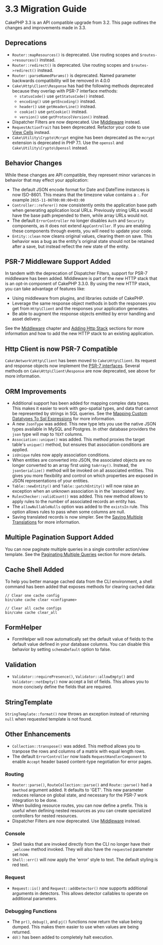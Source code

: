 # 3.3 Migration Guide

CakePHP 3.3 is an API compatible upgrade from 3.2. This page outlines the
changes and improvements made in 3.3.

## Deprecations

- `Router::mapResources()` is deprecated. Use routing scopes and
  `$routes->resources()` instead.
- `Router::redirect()` is deprecated. Use routing scopes and
  `$routes->redirect()` instead.
- `Router::parseNamedParams()` is deprecated. Named parameter backwards
  compatibility will be removed in 4.0.0
- `Cake\Http\Client\Response` has had the following methods deprecated because they
  overlap with PSR-7 interface methods:
  - `statusCode()` use `getStatusCode()` instead.
  - `encoding()` use `getEncoding()` instead.
  - `header()` use `getHeaderLine()` instead.
  - `cookie()` use `getCookie()` instead.
  - `version()` use `getProtocolVersion()` instead.
- Dispatcher Filters are now deprecated. Use [Middleware](../controllers/middleware)
  instead.
- `RequestActionTrait` has been deprecated. Refactor your code to use
  [View Cells](../views/cells) instead.
- `Cake\Utility\Crypto\Mcrypt` engine has been deprecated as the `mcrypt`
  extension is deprecated in PHP 7.1. Use the `openssl` and
  `Cake\Utility\Crypto\Openssl` instead.

## Behavior Changes

While these changes are API compatible, they represent minor variances in
behavior that may effect your application:

- The default JSON encode format for Date and DateTime instances is now
  ISO-8601. This means that the timezone value contains a `:`.
  For example `2015-11-06T00:00:00+03:00`
- `Controller::referer()` now consistently omits the application base path
  when generating application local URLs. Previously string URLs would have the
  base path prepended to them, while array URLs would not.
- The default `ErrorController` no longer disables `Auth` and `Security`
  components, as it does not extend `AppController`. If you are enabling these
  components through events, you will need to update your code.
- `Entity::clean` now cleans original values, clearing them on save. This
  behavior was a bug as the entity's original state should not be retained after
  a save, but instead reflect the new state of the entity.

## PSR-7 Middleware Support Added

In tandem with the deprecation of Dispatcher Filters, support for PSR-7
middleware has been added. Middleware is part of the new HTTP stack that is an
opt-in component of CakePHP 3.3.0. By using the new HTTP stack, you can take
advantage of features like:

- Using middleware from plugins, and libraries outside of CakePHP.
- Leverage the same response object methods in both the responses you get from
  `Http\Client` and the responses your application generates.
- Be able to augment the response objects emitted by error handling and asset
  delivery.

See the [Middleware](../controllers/middleware) chapter and [Adding Http Stack](../development/application#adding-http-stack)
sections for more information and how to add the new HTTP stack to an existing
application.

## Http Client is now PSR-7 Compatible

`Cake\Network\Http\Client` has been moved to `Cake\Http\Client`. Its request
and response objects now implement the
[PSR-7 interfaces](https://www.php-fig.org/psr/psr-7/). Several methods on
`Cake\Http\Client\Response` are now deprecated, see above for more
information.

## ORM Improvements

- Additional support has been added for mapping complex data types. This makes
  it easier to work with geo-spatial types, and data that cannot be represented
  by strings in SQL queries. See the
  [Mapping Custom Datatypes To Sql Expressions](../orm/database-basics#mapping-custom-datatypes-to-sql-expressions) for more information.
- A new `JsonType` was added. This new type lets you use the native JSON types
  available in MySQL and Postgres. In other database providers the `json` type
  will map to `TEXT` columns.
- `Association::unique()` was added. This method proxies the target table's
  `unique()` method, but ensures that association conditions are applied.
- `isUnique` rules now apply association conditions.
- When entities are converted into JSON, the associated objects are no longer
  converted to an array first using `toArray()`. Instead, the
  `jsonSerialize()` method will be invoked on all associated entities. This
  gives you more flexibility and control on which properties are exposed in JSON
  representations of your entities.
- `Table::newEntity()` and `Table::patchEntity()` will now raise an
  exception when an unknown association is in the 'associated' key.
- `RulesChecker::validCount()` was added. This new method allows to apply
  rules to the number of associated records an entity has.
- The `allowNullableNulls` option was added to the `existsIn` rule. This
  option allows rules to pass when some columns are null.
- Saving translated records is now simpler. See the
  [Saving Multiple Translations](../orm/behaviors/translate#saving-multiple-translations) for more information.

## Multiple Pagination Support Added

You can now paginate multiple queries in a single controller action/view
template. See the [Paginating Multiple Queries](../controllers/components/pagination#paginating-multiple-queries) section for more
details.

## Cache Shell Added

To help you better manage cached data from the CLI environment, a shell command
has been added that exposes methods for clearing cached data:

    // Clear one cache config
    bin/cake cache clear <configname>

    // Clear all cache configs
    bin/cake cache clear_all

## FormHelper

- FormHelper will now automatically set the default value of fields to the
  default value defined in your database columns. You can disable this behavior
  by setting `schemaDefault` option to false.

## Validation

- `Validator::requirePresence()`, `Validator::allowEmpty()` and
  `Validator::notEmpty()` now accept a list of fields. This allows you
  to more concisely define the fields that are required.

## StringTemplate

`StringTemplate::format()` now throws an exception instead of returning
`null` when requested template is not found.

## Other Enhancements

- `Collection::transpose()` was added. This method allows you to tranpose the
  rows and columns of a matrix with equal length rows.
- The default `ErrorController` now loads `RequestHandlerComponent` to
  enable `Accept` header based content-type negotiation for error pages.

### Routing

- `Router::parse()`, `RouteCollection::parse()` and `Route::parse()` had
  a `$method` argument added. It defaults to 'GET'. This new parameter reduces
  reliance on global state, and necessary for the PSR-7 work integration to be
  done.
- When building resource routes, you can now define a prefix. This is useful
  when defining nested resources as you can create specialized controllers for
  nested resources.
- Dispatcher Filters are now deprecated. Use [Middleware](../controllers/middleware)
  instead.

### Console

- Shell tasks that are invoked directly from the CLI no longer have their
  `_welcome` method invoked. They will also have the `requested` parameter
  set now.
- `Shell::err()` will now apply the 'error' style to text. The default
  styling is red text.

### Request

- `Request::is()` and `Request::addDetector()` now supports additional
  arguments in detectors. This allows detector callables to operate on
  additional parameters.

### Debugging Functions

- The `pr()`, `debug()`, and `pj()` functions now return the value being
  dumped. This makes them easier to use when values are being returned.
- `dd()` has been added to completely halt execution.
